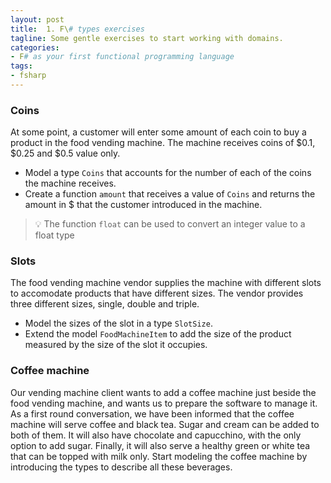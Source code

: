 ```yaml
---
layout: post
title:  1. F\# types exercises
tagline: Some gentle exercises to start working with domains.
categories: 
- F# as your first functional programming language
tags:
- fsharp
---
```



### Coins

At some point, a customer will enter some amount of each coin to buy a product in the food vending machine. The machine receives coins of $\$$0.1, $\$$0.25 and $\$$0.5 value only. 
 - Model a type `Coins` that accounts for the number of each of the coins the machine receives. 
 - Create a function `amount` that receives a value of `Coins` and returns the amount in $\$$ that the customer introduced in the machine.

> 💡 The function `float` can be used to convert an integer value to a float type 

### Slots

The food vending machine vendor supplies the machine with different slots to accomodate products that have different sizes. The vendor provides three different sizes, single, double and triple. 
- Model the sizes of the slot in a type `SlotSize`.
- Extend the model `FoodMachineItem` to add the size of the product measured by the size of the slot it occupies.

### Coffee machine
Our vending machine client wants to add a coffee machine just beside the food vending machine, and wants us to prepare the software to manage it. As a first round conversation, we have been informed that the coffee machine will serve coffee and black tea. Sugar and cream can be added to both of them. It will also have chocolate and capucchino, with the only option to add sugar. Finally, it will also serve a healthy green or white tea that can be topped with milk only. Start modeling the coffee machine by introducing the types to describe all these beverages.


